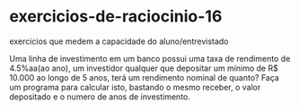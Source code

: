 # exercicios-de-raciocinio-16
 exercicios que medem a capacidade do aluno/entrevistado

Uma linha de investimento em um banco possui
uma taxa de rendimento de 4.5%aa(ao ano), um
investidor qualquer que depositar um mínimo de
R$ 10.000 ao longo de 5 anos, terá um
rendimento nominal de quanto? Faça um
programa para calcular isto, bastando o mesmo
receber, o valor depositado e o numero de anos
de investimento.